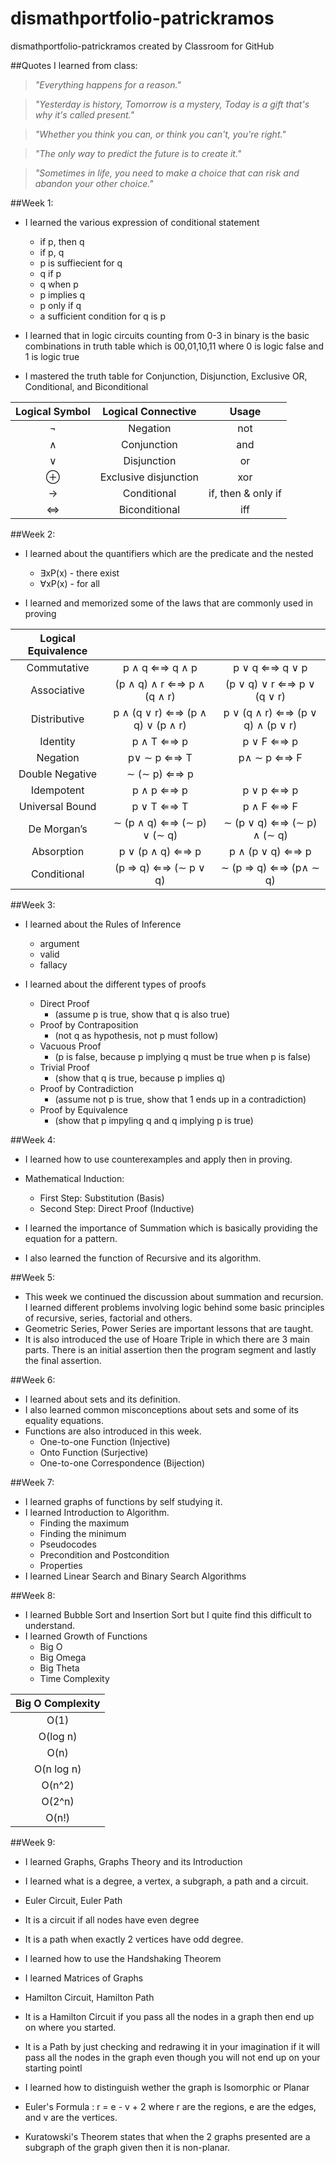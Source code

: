 # dismathportfolio-patrickramos
dismathportfolio-patrickramos created by Classroom for GitHub

##Quotes I learned from class:

> _"Everything happens for a reason."_


> _"Yesterday is history, Tomorrow is a mystery, Today is a gift that's why it's called present."_


> _"Whether you think you can, or think you can't, you're right."_


> _"The only way to predict the future is to create it."_


> _"Sometimes in life, you need to make a choice that can risk and abandon your other choice."_



##Week 1:

- I learned the various expression of conditional statement
  - if p, then q
  - if p, q
  - p is suffiecient for q
  - q if p
  - q when p
  - p implies q
  - p only if q
  - a sufficient condition for q is p
  
- I learned that in logic circuits counting from 0-3 in binary is the basic combinations in truth table which is
 00,01,10,11 where 0 is logic false and 1 is logic true
  
- I mastered the truth table for Conjunction, Disjunction, Exclusive OR, Conditional, and Biconditional

| Logical Symbol  |  Logical Connective | Usage |
| :-----: |:-------:|:-----:|
| ¬ |Negation | not |
| ∧ | Conjunction | and |
| ∨ | Disjunction | or |
| ⊕ | Exclusive disjunction | xor | 
| → | Conditional | if, then & only if|
| ⇔| Biconditional | iff |


##Week 2:

- I learned about the quantifiers which are the predicate and the nested
  - ∃xP(x) - there exist
  - ∀xP(x) - for all

- I learned and memorized some of the laws that are commonly used in proving

| Logical Equivalence  |  |  |
| :-----: |:-------:|:-----:|
| Commutative | p ∧ q ⇐⇒ q ∧ p |  p ∨ q ⇐⇒ q ∨ p |
| Associative | (p ∧ q) ∧ r ⇐⇒ p ∧ (q ∧ r) | (p ∨ q) ∨ r ⇐⇒ p ∨ (q ∨ r) |
| Distributive | p ∧ (q ∨ r) ⇐⇒ (p ∧ q) ∨ (p ∧ r) | p ∨ (q ∧ r) ⇐⇒ (p ∨ q) ∧ (p ∨ r) |
| Identity | p ∧ T ⇐⇒ p | p ∨ F ⇐⇒ p |
| Negation | p∨ ∼ p ⇐⇒ T | p∧ ∼ p ⇐⇒ F |
| Double Negative | ∼ (∼ p) ⇐⇒ p |
| Idempotent | p ∧ p ⇐⇒ p | p ∨ p ⇐⇒ p |
| Universal Bound | p ∨ T ⇐⇒ T | p ∧ F ⇐⇒ F |
| De Morgan’s | ∼ (p ∧ q) ⇐⇒ (∼ p) ∨ (∼ q)  | ∼ (p ∨ q) ⇐⇒ (∼ p) ∧ (∼ q) |
| Absorption | p ∨ (p ∧ q) ⇐⇒ p | p ∧ (p ∨ q) ⇐⇒ p |
| Conditional | (p ⇒ q) ⇐⇒ (∼ p ∨ q) | ∼ (p ⇒ q) ⇐⇒ (p∧ ∼ q) |


##Week 3:

- I learned about the Rules of Inference
  - argument
  - valid
  - fallacy
  
- I learned about the different types of proofs
  - Direct Proof
    - (assume p is true, show that q is also true)
  - Proof by Contraposition
    - (not q as hypothesis, not p must follow)
  - Vacuous Proof
    - (p is false, because p implying q must be true when p is false)
  - Trivial Proof
    - (show that q is true, because p implies q)
  - Proof by Contradiction
    - (assume not p is true, show that 1 ends up in a contradiction)
  - Proof by Equivalence
    - (show that p impyling q and q implying p is true)

##Week 4:

- I learned how to use counterexamples and apply then in proving.

- Mathematical Induction:
  - First Step: Substitution (Basis)
  - Second Step: Direct Proof (Inductive)

- I learned the importance of Summation which is basically providing the equation for a pattern.
- I also learned the function of Recursive and its algorithm.

##Week 5:

- This week we continued the discussion about summation and recursion. I learned different problems involving logic behind some basic principles of recursive, series, factorial and others.
- Geometric Series, Power Series are important lessons that are taught.
- It is also introduced the use of Hoare Triple in which there are 3 main parts. There is an initial assertion then the program segment and lastly the final assertion.

##Week 6:

- I learned about sets and its definition.
- I also learned common misconceptions about sets and some of its equality equations.
- Functions are also introduced in this week.
  - One-to-one Function (Injective)
  - Onto Function (Surjective)
  - One-to-one Correspondence (Bijection)

##Week 7:

- I learned graphs of functions by self studying it.
- I learned Introduction to Algorithm.
  - Finding the maximum
  - Finding the minimum
  - Pseudocodes
  - Precondition and Postcondition
  - Properties
- I learned Linear Search and Binary Search Algorithms


##Week 8:


- I learned Bubble Sort and Insertion Sort but I quite find this difficult to understand.
- I learned Growth of Functions
  - Big O
  - Big Omega
  - Big Theta
  - Time Complexity


| Big O Complexity  |
| :-----: |
| O(1) |
| O(log n) |
| O(n) |
| O(n log n) | 
| O(n^2) |
| O(2^n) |
| O(n!) |

##Week 9:

- I learned Graphs, Graphs Theory and its Introduction
- I learned what is a degree, a vertex, a subgraph, a path and a circuit.

- Euler Circuit, Euler Path
- It is a circuit if all nodes have even degree
- It is a path when exactly 2 vertices have odd degree.

- I learned how to use the Handshaking Theorem
- I learned Matrices of Graphs

- Hamilton Circuit, Hamilton Path
- It is a Hamilton Circuit if you pass all the nodes in a graph then end up on where you started.
- It is a Path by just checking and redrawing it in your imagination if it will pass all the nodes in the graph even though you will not end up on your starting pointl

- I learned how to distinguish wether the graph is Isomorphic or Planar
- Euler's Formula : r = e - v + 2 where r are the regions, e are the edges, and v are the vertices.
- Kuratowski's Theorem states that when the 2 graphs presented are a subgraph of the graph given then it is non-planar.


